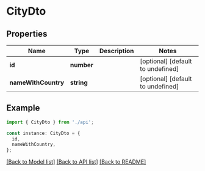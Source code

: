 # CityDto

## Properties

| Name                | Type       | Description | Notes                             |
| ------------------- | ---------- | ----------- | --------------------------------- |
| **id**              | **number** |             | [optional] [default to undefined] |
| **nameWithCountry** | **string** |             | [optional] [default to undefined] |

## Example

```typescript
import { CityDto } from './api';

const instance: CityDto = {
  id,
  nameWithCountry,
};
```

[[Back to Model list]](../README.md#documentation-for-models) [[Back to API list]](../README.md#documentation-for-api-endpoints) [[Back to README]](../README.md)
